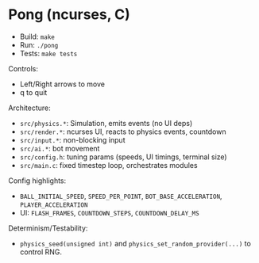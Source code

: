 # Pong (ncurses, C)

- Build: `make`
- Run: `./pong`
- Tests: `make tests`

Controls:
- Left/Right arrows to move
- q to quit

Architecture:
- `src/physics.*`: Simulation, emits events (no UI deps)
- `src/render.*`: ncurses UI, reacts to physics events, countdown
- `src/input.*`: non-blocking input
- `src/ai.*`: bot movement
- `src/config.h`: tuning params (speeds, UI timings, terminal size)
- `src/main.c`: fixed timestep loop, orchestrates modules

Config highlights:
- `BALL_INITIAL_SPEED`, `SPEED_PER_POINT`, `BOT_BASE_ACCELERATION`, `PLAYER_ACCELERATION`
- UI: `FLASH_FRAMES`, `COUNTDOWN_STEPS`, `COUNTDOWN_DELAY_MS`

Determinism/Testability:
- `physics_seed(unsigned int)` and `physics_set_random_provider(...)` to control RNG.


